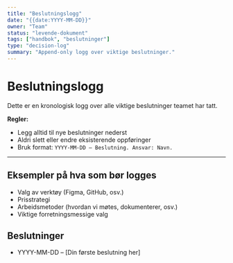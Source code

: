 ```yaml
---
title: "Beslutningslogg"
date: "{{date:YYYY-MM-DD}}"
owner: "Team"
status: "levende-dokument"
tags: ["handbok", "beslutninger"]
type: "decision-log"
summary: "Append-only logg over viktige beslutninger."
---
```


# Beslutningslogg

Dette er en kronologisk logg over alle viktige beslutninger teamet har tatt.

**Regler:**
- Legg alltid til nye beslutninger nederst
- Aldri slett eller endre eksisterende oppføringer
- Bruk format: `YYYY-MM-DD – Beslutning. Ansvar: Navn.`

---

## Eksempler på hva som bør logges

- Valg av verktøy (Figma, GitHub, osv.)
- Prisstrategi
- Arbeidsmetoder (hvordan vi møtes, dokumenterer, osv.)
- Viktige forretningsmessige valg

## Beslutninger

- YYYY-MM-DD – [Din første beslutning her]
